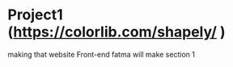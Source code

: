 # Project1 (https://colorlib.com/shapely/ ) 
making that website Front-end 
fatma will make section 1


